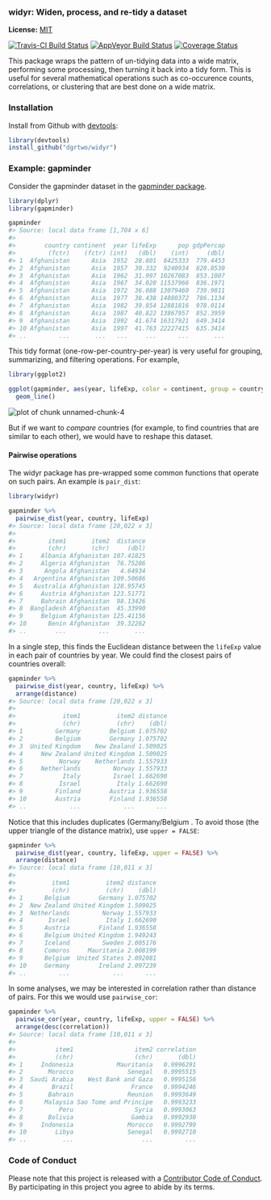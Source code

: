 <!-- README.md is generated from README.Rmd. Please edit that file -->



### widyr: Widen, process, and re-tidy a dataset

**License:** [MIT](https://opensource.org/licenses/MIT)

[![Travis-CI Build Status](https://travis-ci.org/dgrtwo/widyr.svg?branch=master)](https://travis-ci.org/dgrtwo/widyr)
[![AppVeyor Build Status](https://ci.appveyor.com/api/projects/status/github/dgrtwo/widyr?branch=master&svg=true)](https://ci.appveyor.com/project/dgrtwo/widyr)
[![Coverage Status](https://img.shields.io/codecov/c/github//master.svg)](https://codecov.io/github/?branch=master)

This package wraps the pattern of un-tidying data into a wide matrix, performing some processing, then turning it back into a tidy form. This is useful for several mathematical operations such as co-occurence counts, correlations, or clustering that are best done on a wide matrix.

### Installation

Install from Github with [devtools](https://github.com/hadley/devtools):


```r
library(devtools)
install_github("dgrtwo/widyr")
```

### Example: gapminder

Consider the gapminder dataset in the [gapminder package](https://cran.r-project.org/web/packages/gapminder/index.html).


```r
library(dplyr)
library(gapminder)

gapminder
#> Source: local data frame [1,704 x 6]
#> 
#>        country continent  year lifeExp      pop gdpPercap
#>         (fctr)    (fctr) (int)   (dbl)    (int)     (dbl)
#> 1  Afghanistan      Asia  1952  28.801  8425333  779.4453
#> 2  Afghanistan      Asia  1957  30.332  9240934  820.8530
#> 3  Afghanistan      Asia  1962  31.997 10267083  853.1007
#> 4  Afghanistan      Asia  1967  34.020 11537966  836.1971
#> 5  Afghanistan      Asia  1972  36.088 13079460  739.9811
#> 6  Afghanistan      Asia  1977  38.438 14880372  786.1134
#> 7  Afghanistan      Asia  1982  39.854 12881816  978.0114
#> 8  Afghanistan      Asia  1987  40.822 13867957  852.3959
#> 9  Afghanistan      Asia  1992  41.674 16317921  649.3414
#> 10 Afghanistan      Asia  1997  41.763 22227415  635.3414
#> ..         ...       ...   ...     ...      ...       ...
```

This tidy format (one-row-per-country-per-year) is very useful for grouping, summarizing, and filtering operations. For example, 


```r
library(ggplot2)

ggplot(gapminder, aes(year, lifeExp, color = continent, group = country)) +
  geom_line()
```

![plot of chunk unnamed-chunk-4](README-unnamed-chunk-4-1.png)

But if we want to *compare* countries (for example, to find countries that are similar to each other), we would have to reshape this dataset.

#### Pairwise operations

The widyr package has pre-wrapped some common functions that operate on such pairs. An example is `pair_dist`:


```r
library(widyr)

gapminder %>%
  pairwise_dist(year, country, lifeExp)
#> Source: local data frame [20,022 x 3]
#> 
#>         item1       item2  distance
#>         (chr)       (chr)     (dbl)
#> 1     Albania Afghanistan 107.41825
#> 2     Algeria Afghanistan  76.75286
#> 3      Angola Afghanistan   4.64934
#> 4   Argentina Afghanistan 109.50686
#> 5   Australia Afghanistan 128.95745
#> 6     Austria Afghanistan 123.51771
#> 7     Bahrain Afghanistan  98.13426
#> 8  Bangladesh Afghanistan  45.33990
#> 9     Belgium Afghanistan 125.41156
#> 10      Benin Afghanistan  39.32262
#> ..        ...         ...       ...
```

In a single step, this finds the Euclidean distance between the `lifeExp` value in each pair of countries by year. We could find the closest pairs of countries overall:


```r
gapminder %>%
  pairwise_dist(year, country, lifeExp) %>%
  arrange(distance)
#> Source: local data frame [20,022 x 3]
#> 
#>             item1          item2 distance
#>             (chr)          (chr)    (dbl)
#> 1         Germany        Belgium 1.075702
#> 2         Belgium        Germany 1.075702
#> 3  United Kingdom    New Zealand 1.509025
#> 4     New Zealand United Kingdom 1.509025
#> 5          Norway    Netherlands 1.557933
#> 6     Netherlands         Norway 1.557933
#> 7           Italy         Israel 1.662690
#> 8          Israel          Italy 1.662690
#> 9         Finland        Austria 1.936558
#> 10        Austria        Finland 1.936558
#> ..            ...            ...      ...
```

Notice that this includes duplicates (Germany/Belgium . To avoid those (the upper triangle of the distance matrix), use `upper = FALSE`:


```r
gapminder %>%
  pairwise_dist(year, country, lifeExp, upper = FALSE) %>%
  arrange(distance)
#> Source: local data frame [10,011 x 3]
#> 
#>          item1          item2 distance
#>          (chr)          (chr)    (dbl)
#> 1      Belgium        Germany 1.075702
#> 2  New Zealand United Kingdom 1.509025
#> 3  Netherlands         Norway 1.557933
#> 4       Israel          Italy 1.662690
#> 5      Austria        Finland 1.936558
#> 6      Belgium United Kingdom 1.949243
#> 7      Iceland         Sweden 2.005176
#> 8      Comoros     Mauritania 2.008199
#> 9      Belgium  United States 2.092081
#> 10     Germany        Ireland 2.097239
#> ..         ...            ...      ...
```

In some analyses, we may be interested in correlation rather than distance of pairs. For this we would use `pairwise_cor`:


```r
gapminder %>%
  pairwise_cor(year, country, lifeExp, upper = FALSE) %>%
  arrange(desc(correlation))
#> Source: local data frame [10,011 x 3]
#> 
#>           item1                 item2 correlation
#>           (chr)                 (chr)       (dbl)
#> 1     Indonesia            Mauritania   0.9996291
#> 2       Morocco               Senegal   0.9995515
#> 3  Saudi Arabia    West Bank and Gaza   0.9995156
#> 4        Brazil                France   0.9994246
#> 5       Bahrain               Reunion   0.9993649
#> 6      Malaysia Sao Tome and Principe   0.9993233
#> 7          Peru                 Syria   0.9993063
#> 8       Bolivia                Gambia   0.9992930
#> 9     Indonesia               Morocco   0.9992799
#> 10        Libya               Senegal   0.9992710
#> ..          ...                   ...         ...
```

### Code of Conduct

Please note that this project is released with a [Contributor Code of Conduct](CONDUCT.md). By participating in this project you agree to abide by its terms.

